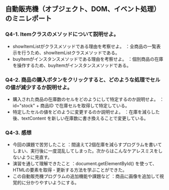 ## 自動販売機（オブジェクト、DOM、イベント処理）のミニレポート
### Q4-1. Itemクラスのメソッドについて説明せよ。
* showItemListがクラスメソッドである理由を考察せよ。
    ：全商品の一覧表示を行うため、showItemListクラスメソッドである。
* buyItemがインスタンスメソッドである理由を考察せよ。
    ：個別商品の在庫を操作するため、buyItemがインスタンスメソッドである。
### Q4-2. 商品の購入ボタンをクリックすると、どのような処理でセルの値が減少するか説明せよ。
* 購入された商品の在庫数のセルをどのようにして特定するのか説明せよ。
    ：id="stock" + 商品ID で在庫セルを取得して特定している。
* 特定したセルの値をどのように変更するのか説明せよ。
    ：在庫を減らした後、textContent を新しい在庫数に書き換えることで変更している。
### Q4-3. 感想
* 今回の課題で苦労したこと
    ：間違えて2個在庫を減らすプログラムを書いてしまい、実行後に一度混乱してしまった。次からはこんなケアレスミスをしないように見直す。
* 演習を通して理解できたこと
    ：document.getElementById() を使って、HTMLの要素を取得・更新する方法を学ぶことができた。
* この自動販売機プログラムの追加機能や課題など
    ：商品に画像を追加して視覚的に分かりやすいようにする。
